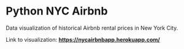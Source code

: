 # Python NYC Airbnb

Data visualization of historical Airbnb rental prices in New York City.

Link to visualization: **https://nycairbnbapp.herokuapp.com/**

